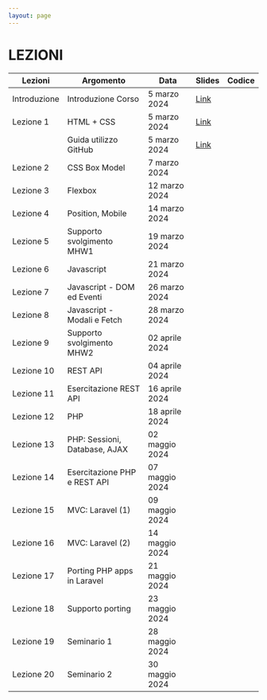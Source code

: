 ```yaml
---
layout: page
---
```


# LEZIONI

| Lezioni      | Argomento                        | Data           | Slides                          | Codice      |
|--------------|----------------------------------|----------------|-------------------------------  |-------------|
| Introduzione | Introduzione Corso               | 5 marzo 2024   | [Link](https://drive.google.com/file/d/1ASGInH1ss0n3VCtF0MWe4UsBe_EkPJNx/view?usp=sharing) |
| Lezione 1    | HTML + CSS                       | 5 marzo 2024   | [Link](https://drive.google.com/file/d/17aelb9oak3HyO7KguJufS9jACzcajrNK/view?usp=sharing) |
|              | Guida utilizzo GitHub            | 5 marzo 2024   | [Link](https://drive.google.com/file/d/1_2KkKbKc27C-OOTsVI4UUHMcGPl-q7AI/view?usp=sharing) |
| Lezione 2    | CSS Box Model                    | 7 marzo 2024   |  |
| Lezione 3    | Flexbox                          | 12 marzo 2024  |  |
| Lezione 4    | Position, Mobile                 | 14 marzo 2024  |  |  |
| Lezione 5    | Supporto svolgimento MHW1        | 19 marzo 2024  |  |
| Lezione 6    | Javascript                       | 21 marzo 2024  |  |  |
| Lezione 7    | Javascript - DOM ed Eventi       | 26 marzo 2024  |  |  |
| Lezione 8    | Javascript - Modali e Fetch      | 28 marzo 2024  |  |  |
| Lezione 9    | Supporto svolgimento MHW2        | 02 aprile 2024 |  |
| Lezione 10   | REST API                         | 04 aprile 2024 |  |  |
| Lezione 11   | Esercitazione REST API           | 16 aprile 2024 |  |  |
| Lezione 12   | PHP                              | 18 aprile 2024 |  |  |
| Lezione 13   | PHP: Sessioni, Database, AJAX    | 02 maggio 2024 |  |  |
| Lezione 14   | Esercitazione PHP e REST API     | 07 maggio 2024 |  |  |
| Lezione 15   | MVC: Laravel (1)                 | 09 maggio 2024 |  |
| Lezione 16   | MVC: Laravel (2)                 | 14 maggio 2024 |  |
| Lezione 17   | Porting PHP apps in Laravel      | 21 maggio 2024 |  |  |
| Lezione 18   | Supporto porting                | 23 maggio 2024 |  |
| Lezione 19   | Seminario 1                     | 28 maggio 2024 |  |
| Lezione 20   | Seminario 2                     | 30 maggio 2024 |  |
